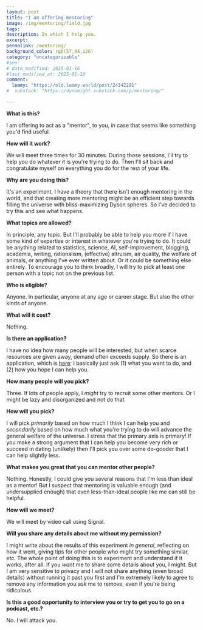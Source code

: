 ```yaml
---
layout: post
title: "I am offering mentoring"
image: /img/mentoring/field.jpg
tags: 
description: In which I help you.
excerpt: 
permalink: /mentoring/
background_color: rgb(57,84,126)
category: "uncategorizable"
#seo:
# date_modified: 2025-01-16
#last_modified_at: 2025-01-16
comment:
  lemmy: "https://old.lemmy.world/post/24342291"
#  substack: "https://dynomight.substack.com/p/mentoring/"

---
```


**What is this?**

I am offering to act as a "mentor", to you, in case that seems like something you'd find useful.

**How will it work?**

We will meet three times for 30 minutes. During those sessions, I'll try to help you do whatever it is you're trying to do. Then I'll sit back and congratulate myself on everything you do for the rest of your life.

**Why are you doing this?**

It's an experiment. I have a theory that there isn't enough mentoring in the world, and that creating more mentoring might be an efficient step towards filling the universe with bliss-maximizing Dyson spheres. So I've decided to try this and see what happens.

**What topics are allowed?**

In principle, any topic. But I'll probably be able to help you more if I have some kind of expertise or interest in whatever you're trying to do. It could be anything related to statistics, science, AI, self-improvement, blogging, academia, writing, rationalism, (effective) altruism, air quality, the welfare of animals, or anything I've ever written about. Or it could be something else entirely. To encourage you to think broadly, I will try to pick at least one person with a topic not on the previous list.

**Who is eligible?**

Anyone. In particular, anyone at any age or career stage. But also the other kinds of anyone.

**What will it cost?**

Nothing.

**Is there an application?**

I have no idea how many people will be interested, but when scarce resources are given away, demand often exceeds supply. So there is an application, which is [here](https://cryptpad.fr/form/#/2/form/view/Hkd7fquTYwwWSW2p+GdKh8D0hFwcI8dkPgeStesk94E/): I basically just ask (1) what you want to do, and (2) how you hope I can help you.

**How many people will you pick?**

Three. If lots of people apply, I *might* try to recruit some other mentors. Or I might be lazy and disorganized and not do that.

**How will you pick?**

I will pick *primarily* based on how much I think I can help you and *secondarily* based on how much what you're trying to do will advance the general welfare of the universe. I stress that the primary axis is primary! If you make a strong argument that I can help you become very rich or succeed in dating (unlikely) then I'll pick you over some do-gooder that I can help slightly less.

**What makes you great that you can mentor other people?**

Nothing. Honestly, I could give you several reasons that I'm less than ideal as a mentor! But I suspect that mentoring is valuable enough (and undersupplied enough) that even less-than-ideal people like me can still be helpful.

**How will we meet?**

We will meet by video call using Signal.

**Will you share any details about me without my permission?**

I might write about the results of this experiment *in general*, reflecting on how it went, giving tips for other people who might try something similar, etc. The whole point of doing this is to experiment and understand if it works, after all. If you *want* me to share some details about you, I might. But I am very sensitive to privacy and I will not share anything (even broad details) without running it past you first and I'm extremely likely to agree to remove any information you ask me to remove, even if you're being ridiculous.

**Is this a good opportunity to interview you or try to get you to go on a podcast, etc.?**

No. I will attack you.